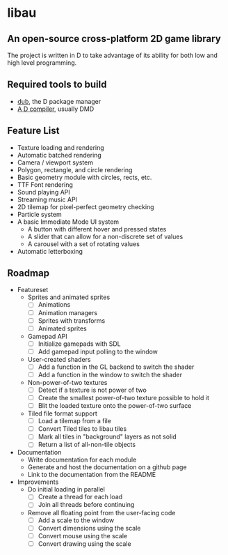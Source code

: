 # libau

## An open-source cross-platform 2D game library

The project is written in D to take advantage of its ability for both low and high level programming.

## Required tools to build

- [dub](https://code.dlang.org/download), the D package manager
- [A D compiler](https://dlang.org/download.html), usually DMD

## Feature List

- Texture loading and rendering
- Automatic batched rendering
- Camera / viewport system
- Polygon, rectangle, and circle rendering
- Basic geometry module with circles, rects, etc.
- TTF Font rendering
- Sound playing API
- Streaming music API
- 2D tilemap for pixel-perfect geometry checking
- Particle system
- A basic Immediate Mode UI system
	- A button with different hover and pressed states
	- A slider that can allow for a non-discrete set of values
	- A carousel with a set of rotating values
- Automatic letterboxing

## Roadmap

- Featureset
    - Sprites and animated sprites
        - [ ] Animations 
        - [ ] Animation managers
        - [ ] Sprites with transforms
        - [ ] Animated sprites
	- Gamepad API
        - [ ] Initialize gamepads with SDL
        - [ ] Add gamepad input polling to the window
	- User-created shaders
        - [ ] Add a function in the GL backend to switch the shader
        - [ ] Add a function in the window to switch the shader
	- Non-power-of-two textures
        - [ ] Detect if a texture is not power of two
        - [ ] Create the smallest power-of-two texture possible to hold it
        - [ ] Blit the loaded texture onto the power-of-two surface
	- Tiled file format support
        - [ ] Load a tilemap from a file
        - [ ] Convert Tiled tiles to libau tiles
        - [ ] Mark all tiles in "background" layers as not solid
        - [ ] Return a list of all-non-tile objects
- Documentation
	- Write documentation for each module
	- Generate and host the documentation on a github page
	- Link to the documentation from the README
- Improvements
	- Do initial loading in parallel
        - [ ] Create a thread for each load
        - [ ] Join all threads before continuing
    - Remove all floating point from the user-facing code
        - [ ] Add a scale to the window
        - [ ] Convert dimensions using the scale
        - [ ] Convert mouse using the scale
        - [ ] Convert drawing using the scale

